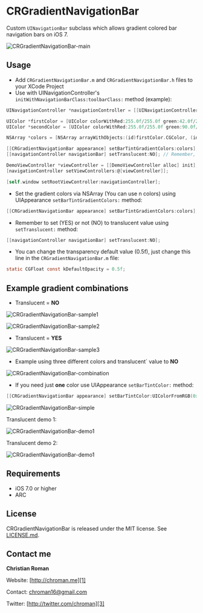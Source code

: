 CRGradientNavigationBar
=======================
Custom `UINavigationBar` subclass which allows gradient colored bar navigation bars on iOS 7.

![CRGradientNavigationBar-main](http://chroman.me/wp-content/uploads/2013/10/main.png)

Usage
----------

 - Add `CRGradientNavigationBar.m` and `CRGradientNavigationBar.h` files to your XCode Project
 - Use with UINavigationController's `initWithNavigationBarClass:toolbarClass:` method (example):

```objective-c
UINavigationController *navigationController = [[UINavigationController alloc] initWithNavigationBarClass:[CRGradientNavigationBar class] toolbarClass:nil];

UIColor *firstColor = [UIColor colorWithRed:255.0f/255.0f green:42.0f/255.0f blue:104.0f/255.0f alpha:1.0f];
UIColor *secondColor = [UIColor colorWithRed:255.0f/255.0f green:90.0f/255.0f blue:58.0f/255.0f alpha:1.0f];

NSArray *colors = [NSArray arrayWithObjects:(id)firstColor.CGColor, (id)secondColor.CGColor, nil];

[[CRGradientNavigationBar appearance] setBarTintGradientColors:colors];
[[navigationController navigationBar] setTranslucent:NO]; // Remember, the default value is YES.

DemoViewController *viewController = [[DemoViewController alloc] init];
[navigationController setViewControllers:@[viewController]];

[self.window setRootViewController:navigationController];
```

- Set the gradient colors via NSArray (You can use n colors) using UIAppearance `setBarTintGradientColors:` method:
```objective-c
[[CRGradientNavigationBar appearance] setBarTintGradientColors:colors];
```

- Remember to set (YES) or not (NO) to translucent value using `setTranslucent:` method:
```objective-c
[[navigationController navigationBar] setTranslucent:NO];
```

- You can change the transparency default value (0.5f), just change this line in the `CRGradientNavigationBar.m` file:
```objective-c
static CGFloat const kDefaultOpacity = 0.5f;
```

Example gradient combinations
----------

* Translucent = **NO**

![CRGradientNavigationBar-sample1](http://chroman.me/wp-content/uploads/2013/10/CRGradientNavigationBar-sample1.png)

![CRGradientNavigationBar-sample2](http://chroman.me/wp-content/uploads/2013/10/CRGradientNavigationBar-sample2.png)

* Translucent = **YES**

![CRGradientNavigationBar-sample3](http://chroman.me/wp-content/uploads/2013/10/CRGradientNavigationBar-sample3.png)

* Example using three different colors and translucent` value to **NO**

![CRGradientNavigationBar-combination](http://chroman.me/wp-content/uploads/2013/10/CRGradientNavigationBar-combination.png)

* If you need just **one** color use UIAppearance `setBarTintColor:` method:

```objective-c
[[CRGradientNavigationBar appearance] setBarTintColor:UIColorFromRGB(0xEE695D)];
```

![CRGradientNavigationBar-simple](http://chroman.me/wp-content/uploads/2013/10/simple.png)

Translucent demo 1:

![CRGradientNavigationBar-demo1](http://chroman.me/wp-content/uploads/2013/10/CRGradientNavigationBar-demo1.gif)

Translucent demo 2:

![CRGradientNavigationBar-demo1](http://chroman.me/wp-content/uploads/2013/10/CRGradientNavigationBar-demo2.gif)


Requirements
----------
* iOS 7.0 or higher
* ARC

## License
CRGradientNavigationBar is released under the MIT license. See
[LICENSE.md](https://github.com/chroman/CRGradientNavigationBar/blob/master/LICENSE.md).

Contact me
----------

**Christian Roman**  
  
Website: [http://chroman.me][1]

Contact: [chroman16@gmail.com][2]

Twitter: [http://twitter.com/chroman][3] 

  [1]: http://chroman.me
  [2]: mailto:chroman16@gmail.com
  [3]: http://twitter.com/chroman